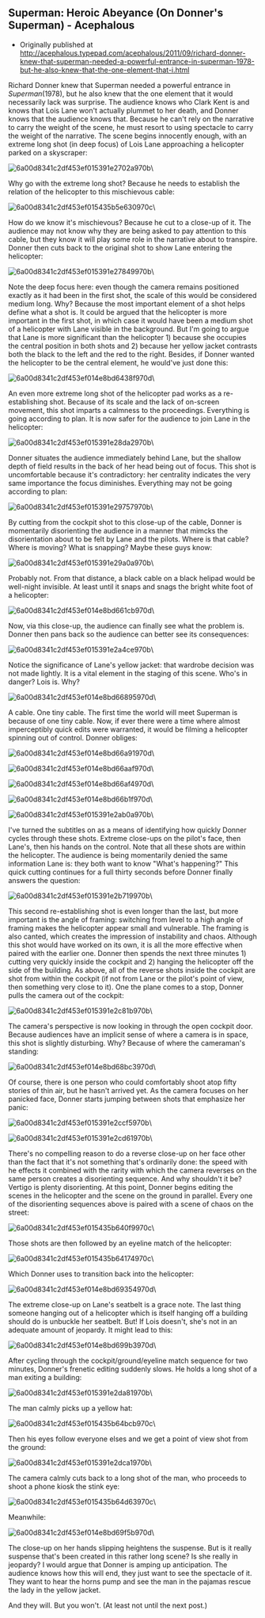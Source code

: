 ## Superman: Heroic Abeyance (On Donner's Superman) - Acephalous

 * Originally published at http://acephalous.typepad.com/acephalous/2011/09/richard-donner-knew-that-superman-needed-a-powerful-entrance-in-superman-1978-but-he-also-knew-that-the-one-element-that-i.html

Richard Donner knew that Superman needed a powerful entrance in *Superman*(1978), but he also knew that the one element that it would necessarily lack was surprise.  The audience knows who Clark Kent is and knows that Lois Lane won't actually plummet to her death, and Donner knows that the audience knows that.  Because he can't rely on the narrative to carry the weight of the scene, he must resort to using spectacle to carry the weight of the narrative.  The scene begins innocently enough, with an extreme long shot (in deep focus) of Lois Lane approaching a helicopter parked on a skyscraper:

![6a00d8341c2df453ef015391e2702a970b](images/film/superman/6a00d8341c2df453ef015391e2702a970b.jpg)\ 

Why go with the extreme long shot?  Because he needs to establish the relation of the helicopter to this mischievous cable:

![6a00d8341c2df453ef015435b5e630970c](images/film/superman/6a00d8341c2df453ef015435b5e630970c.jpg)\ 

How do we know it's mischievous?  Because he cut to a close-up of it.  The audience may not know why they are being asked to pay attention to this cable, but they know it will play some role in the narrative about to transpire.  Donner then cuts back to the original shot to show Lane entering the helicopter:

![6a00d8341c2df453ef015391e27849970b](images/film/superman/6a00d8341c2df453ef015391e27849970b.jpg)\ 

Note the deep focus here: even though the camera remains positioned exactly as it had been in the first shot, the scale of this would be considered medium long.  Why?  Because the most important element of a shot helps define what a shot is.  It could be argued that the helicopter is more important in the first shot, in which case it would have been a medium shot of a helicopter with Lane visible in the background.  But I'm going to argue that Lane is more significant than the helicopter 1) because she occupies the central position in both shots and 2) because her yellow jacket contrasts both the black to the left and the red to the right.  Besides, if Donner wanted the helicopter to be the central element, he would've just done this:

![6a00d8341c2df453ef014e8bd6438f970d](images/film/superman/6a00d8341c2df453ef014e8bd6438f970d.jpg)\ 

An even more extreme long shot of the helicopter pad works as a re-establishing shot.  Because of its scale and the lack of on-screen movement, this shot imparts a calmness to the proceedings.  Everything is going according to plan.  It is now safer for the audience to join Lane in the helicopter:

![6a00d8341c2df453ef015391e28da2970b](images/film/superman/6a00d8341c2df453ef015391e28da2970b.jpg)\ 

Donner situates the audience immediately behind Lane, but the shallow depth of field results in the back of her head being out of focus.  This shot is uncomfortable because it's contradictory: her centrality indicates the very same importance the focus diminishes.  Everything may not be going according to plan:

![6a00d8341c2df453ef015391e29757970b](images/film/superman/6a00d8341c2df453ef015391e29757970b.jpg)\ 

By cutting from the cockpit shot to this close-up of the cable, Donner is momentarily disorienting the audience in a manner that mimcks the disorientation about to be felt by Lane and the pilots.  Where is that cable?  Where is moving?  What is snapping?  Maybe these guys know:

![6a00d8341c2df453ef015391e29a0a970b](images/film/superman/6a00d8341c2df453ef015391e29a0a970b.jpg)\ 

Probably not.  From that distance, a black cable on a black helipad would be well-night invisible.  At least until it snaps and snags the bright white foot of a helicopter:

![6a00d8341c2df453ef014e8bd661cb970d](images/film/superman/6a00d8341c2df453ef014e8bd661cb970d.jpg)\ 

Now, via this close-up, the audience can finally see what the problem is.  Donner then pans back so the audience can better see its consequences:

![6a00d8341c2df453ef015391e2a4ce970b](images/film/superman/6a00d8341c2df453ef015391e2a4ce970b.jpg)\ 

Notice the significance of Lane's yellow jacket: that wardrobe decision was not made lightly.  It is a vital element in the staging of this scene.  Who's in danger?  Lois is.  Why?

![6a00d8341c2df453ef014e8bd66895970d](images/film/superman/6a00d8341c2df453ef014e8bd66895970d.jpg)\ 

A cable.  One tiny cable.  The first time the world will meet Superman is because of one tiny cable.  Now, if ever there were a time where almost imperceptibly quick edits were warranted, it would be filming a helicopter spinning out of control.  Donner obliges:

![6a00d8341c2df453ef014e8bd66a91970d](images/film/superman/6a00d8341c2df453ef014e8bd66a91970d.jpg)\ 

![6a00d8341c2df453ef014e8bd66aaf970d](images/film/superman/6a00d8341c2df453ef014e8bd66aaf970d.jpg)\ 

![6a00d8341c2df453ef014e8bd66af4970d](images/film/superman/6a00d8341c2df453ef014e8bd66af4970d.jpg)\ 

![6a00d8341c2df453ef014e8bd66b1f970d](images/film/superman/6a00d8341c2df453ef014e8bd66b1f970d.jpg)\ 

![6a00d8341c2df453ef015391e2ab0a970b](images/film/superman/6a00d8341c2df453ef015391e2ab0a970b.jpg)\ 

I've turned the subtitles on as a means of identifying how quickly Donner cycles through these shots.  Extreme close-ups on the pilot's face, then Lane's, then his hands on the control.  Note that all these shots are within the helicopter.  The audience is being momentarily denied the same information Lane is: they both want to know "What's happening?"  This quick cutting continues for a full thirty seconds before Donner finally answers the question:

![6a00d8341c2df453ef015391e2b719970b](images/film/superman/6a00d8341c2df453ef015391e2b719970b.jpg)\ 

This second re-establishing shot is even longer than the last, but more important is the angle of framing: switching from level to a high angle of framing makes the helicopter appear small and vulnerable.  The framing is also canted, which creates the impression of instability and chaos.  Although this shot would have worked on its own, it is all the more effective when paired with the earlier one.  Donner then spends the next three minutes 1) cutting very quickly inside the cockpit and 2) hanging the helicopter off the side of the building.  As above, all of the reverse shots inside the cockpit are shot from within the cockpit (if not from Lane or the pilot's point of view, then something very close to it).  One the plane comes to a stop, Donner pulls the camera out of the cockpit:

![6a00d8341c2df453ef015391e2c81b970b](images/film/superman/6a00d8341c2df453ef015391e2c81b970b.jpg)\ 

The camera's perspective is now looking in through the open cockpit door.  Because audiences have an implicit sense of where a camera is in space, this shot is slightly disturbing.  Why?  Because of where the cameraman's standing:

![6a00d8341c2df453ef014e8bd68bc3970d](images/film/superman/6a00d8341c2df453ef014e8bd68bc3970d.jpg)\ 

Of course, there is one person who could comfortably shoot atop fifty stories of thin air, but he hasn't arrived yet.  As the camera focuses on her panicked face, Donner starts jumping between shots that emphasize her panic:

![6a00d8341c2df453ef015391e2ccf5970b](images/film/superman/6a00d8341c2df453ef015391e2ccf5970b.jpg)\ 

![6a00d8341c2df453ef015391e2cd61970b](images/film/superman/6a00d8341c2df453ef015391e2cd61970b.jpg)\ 

There's no compelling reason to do a reverse close-up on her face other than the fact that it's not something that's ordinarily done: the speed with he effects it combined with the rarity with which the camera reverses on the same person creates a disorienting sequence.  And why shouldn't it be?  Vertigo is plenty disorienting.  At this point, Donner begins editing the scenes in the helicopter and the scene on the ground in parallel.  Every one of the disorienting sequences above is paired with a scene of chaos on the street:

![6a00d8341c2df453ef015435b640f9970c](images/film/superman/6a00d8341c2df453ef015435b640f9970c.jpg)\ 

Those shots are then followed by an eyeline match of the helicopter:

![6a00d8341c2df453ef015435b64174970c](images/film/superman/6a00d8341c2df453ef015435b64174970c.jpg)\ 

Which Donner uses to transition back into the helicopter:

![6a00d8341c2df453ef014e8bd69354970d](images/film/superman/6a00d8341c2df453ef014e8bd69354970d.jpg)\ 

The extreme close-up on Lane's seatbelt is a grace note.  The last thing someone hanging out of a helicopter which is itself hanging off a building should do is unbuckle her seatbelt.  But!  If Lois doesn't, she's not in an adequate amount of jeopardy.  It might lead to this:

![6a00d8341c2df453ef014e8bd699b3970d](images/film/superman/6a00d8341c2df453ef014e8bd699b3970d.jpg)\ 

After cycling through the cockpit/ground/eyeline match sequence for two minutes, Donner's frenetic editing suddenly slows.  He holds a long shot of a man exiting a building:

![6a00d8341c2df453ef015391e2da81970b](images/film/superman/6a00d8341c2df453ef015391e2da81970b.jpg)\ 

The man calmly picks up a yellow hat:

![6a00d8341c2df453ef015435b64bcb970c](images/film/superman/6a00d8341c2df453ef015435b64bcb970c.jpg)\ 

Then his eyes follow everyone elses and we get a point of view shot from the ground:

![6a00d8341c2df453ef015391e2dca1970b](images/film/superman/6a00d8341c2df453ef015391e2dca1970b.jpg)\ 

The camera calmly cuts back to a long shot of the man, who proceeds to shoot a phone kiosk the stink eye:

![6a00d8341c2df453ef015435b64d63970c](images/film/superman/6a00d8341c2df453ef015435b64d63970c.jpg)\ 

Meanwhile:

![6a00d8341c2df453ef014e8bd69f5b970d](images/film/superman/6a00d8341c2df453ef014e8bd69f5b970d.jpg)\ 

The close-up on her hands slipping heightens the suspense.  But is it really suspense that's been created in this rather long scene?  Is she really in jeopardy?  I would argue that Donner is amping up anticipation.  The audience knows how this will end, they just want to see the spectacle of it.  They want to hear the horns pump and see the man in the pajamas rescue the lady in the yellow jacket.

And they will.  But you won't.  (At least not until the next post.)
